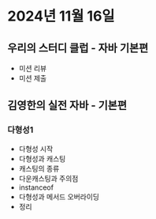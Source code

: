 # 2024년 11월 16일

## 우리의 스터디 클럽 - 자바 기본편

- 미션 리뷰
- 미션 제출

## 김영한의 실전 자바 - 기본편

### 다형성1

- 다형성 시작
- 다형성과 캐스팅
- 캐스팅의 종류
- 다운캐스팅과 주의점
- instanceof
- 다형성과 메서드 오버라이딩
- 정리
